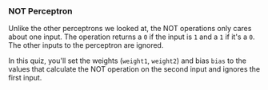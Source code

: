 ### NOT Perceptron

Unlike the other perceptrons we looked at, the NOT operations only cares about one input. 
The operation returns a `0` if the input is `1` and a `1` if it's a `0`. The other inputs to the perceptron are ignored.

In this quiz, you'll set the weights (`weight1`, `weight2`) and bias `bias` to the values that 
calculate the NOT operation on the second input and ignores the first input.